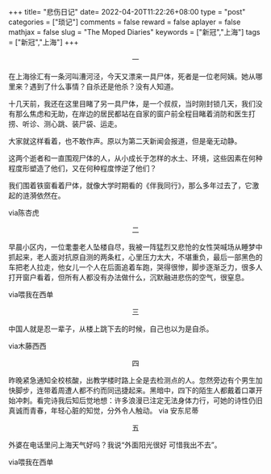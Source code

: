 +++
title= "悲伤日记"
date= 2022-04-20T11:22:26+08:00
type = "post"
categories = ["琐记"]
comments = false
reward = false
aplayer = false
mathjax = false
slug = "The Moped Diaries"
keywords = ["新冠","上海"]
tags = ["新冠","上海"]
+++

<div align="center">一</div>

在上海徐汇有一条河叫漕河泾，今天又漂来一具尸体，死者是一位老阿姨。她从哪里来？遇到了什么事情？自杀还是他杀？没有人知道。

十几天前，我还在这里目睹了另一具尸体，是一个叔叔，当时刚封锁几天，我们没有那么焦虑和无助，在岸边的居民都站在自家的窗户前全程目睹着消防和医生打捞、听诊、测心跳、装尸袋、运走。

大家就这样看着，也不敢作声。原以为第二天新闻会报道，但是毫无动静。

<!--more-->

这两个逝者和一直围观尸体的人，从小成长于怎样的水土、环境，这些因素在何种程度形塑造了他们，又在何种程度悖逆了他们？

我们围着铁窗看着尸体，就像大学时期看的《伴我同行》，那么多年过去了，它激起的涟漪依然在。

via陈杏虎

<div align="center">二</div>

早晨小区内，一位耄耋老人坠楼自尽，我被一阵猛烈又悲怆的女性哭喊场从睡梦中抓起来，老人面对抗原自测的两条杠，心里压力太大，不堪重负，最后一部黑色的车把老人拉走，他女儿一个人在后面追着车跑，哭得很惨，脚步逐渐乏力，很多人打开窗户看着，但所有人都没有办法做什么，沉默融进悲伤的空气，很窒息。

via喂我在西单

<div align="center">三</div>

中国人就是忍一辈子，从楼上跳下去的时候，自己也以为是自杀。

via木藤西西

<div align="center">四</div>

昨晚紧急通知全校核酸，出教学楼时路上全是去检测点的人。忽然旁边有个男生加快脚步，连带着周遭人都不约而同迅捷起来。黑暗中，四下的陌生人都戴着口罩开始冲刺。看完诗我后知后觉地想：许多浪漫已注定无法身体力行，可她的诗性仍旧真诚而青春，年轻心脏的知觉，分外令人触动。 via 安东尼蒂

<div align="center">五</div>

外婆在电话里问上海天气好吗？我说“外面阳光很好 可惜我出不去”。

 via喂我在西单

